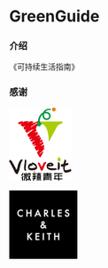 # GreenGuide

### 介绍
《可持续生活指南》



### 感谢

![](_static/images/vloveit_logo.png)

![](_static/images/ck_logo_123x123.png)



